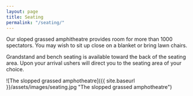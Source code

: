 ```yaml
---
layout: page
title: Seating
permalink: "/seating/"
---
```

Our sloped grassed amphitheatre provides room for more than 1000 spectators. You may wish to sit up close on a blanket or bring lawn chairs.

Grandstand and bench seating is available toward the back of the seating area.
Upon your arrival ushers will direct you to the seating area of your choice.

![The slopped grassed amphotheatre]({{ site.baseurl }}/assets/images/seating.jpg "The slopped grassed amphotheatre")